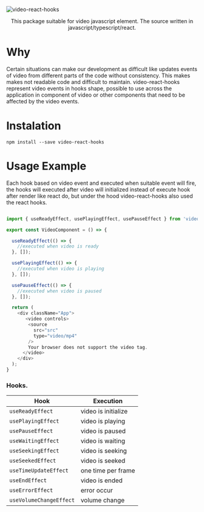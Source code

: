 ![video-react-hooks](https://i.ibb.co/CzzMNM7/video-react-1.jpg)

<p align="center">This package suitable for video javascript element. The source written in javascript/typescript/react.</p>

# Why

Certain situations can make our development as difficult like updates events of video from different parts of the code without consistency.
This makes makes not readable code and difficult to maintain. video-react-hooks represent video events in hooks shape, possible to use across the application in component of video or other components that need to be affected by the video events.

# Instalation

```
npm install --save video-react-hooks
```

# Usage Example

Each hook based on video event and executed when suitable event will fire, the hooks will executed after video will initialized instead of execute hook after render like react do, but under the hood video-react-hooks also used the react hooks.

```JavaScript

import { useReadyEffect, usePlayingEffect, usePauseEffect } from 'video-react-hooks';

export const VideoComponent = () => {

  useReadyEffect(() => {
    //executed when video is ready
  }, []);

  usePlayingEffect(() => {
    //executed when video is playing
  }, []);

  usePauseEffect(() => {
    //executed when video is paused
  }, []);

  return (
    <div className="App">
       <video controls>
        <source
          src="src"
          type="video/mp4"
        />
        Your browser does not support the video tag.
      </video>
    </div>
  );
}

```

### Hooks.

| Hook | Execution |
| ------------- | ------------- |
| ```useReadyEffect``` |  video is initialize |
| ```usePlayingEffect``` |  video is playing |
| ```usePauseEffect``` |  video is paused |
| ```useWaitingEffect``` | video is waiting |
| ```useSeekingEffect``` |  video is seeking |
| ```useSeekedEffect``` | video is seeked |
| ```useTimeUpdateEffect``` | one time per frame |
| ```useEndEffect``` | video is ended |
| ```useErrorEffect``` | error occur |
| ```useVolumeChangeEffect``` | volume change |

